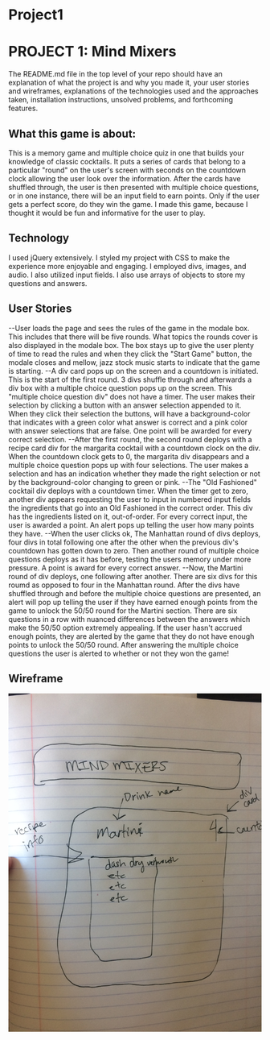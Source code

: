 # Project1


# PROJECT 1: Mind Mixers


The README.md file in the top level of your repo should have an explanation of what the project is and why you made it, your user stories and wireframes, explanations of the technologies used and the approaches taken, installation instructions, unsolved problems, and forthcoming features.

## What this game is about:
This is a memory game and multiple choice quiz in one that builds your knowledge of classic cocktails. It puts a series of cards that belong to a particular "round" on the user's screen with seconds on the countdown clock allowing the user look over the information. After the cards have shuffled through, the user is then presented with multiple choice questions, or in one instance, there will be an input field to earn points. Only if the user gets a perfect score, do they win the game. I made this game, because I thought it would be fun and informative for the user to play.


## Technology
I used jQuery extensively. I styled my project with CSS to make the experience more enjoyable and engaging. I employed divs, images, and audio. I also utilized input fields. I also use arrays of objects to store my questions and answers.   


## User Stories
--User loads the page and sees the rules of the game in the modale box. This includes that there will be five rounds. What topics the rounds cover is also displayed in the modale box. The box stays up to give the user plenty of time to read the rules and when they click the "Start Game" button, the modale closes and mellow, jazz stock music starts to indicate that the game is starting. 
--A div card pops up on the screen and a countdown is initiated. This is the start of the first round. 3 divs shuffle through and afterwards a div box with a multiple choice question pops up on the screen. This "multiple choice question div" does not have a timer. The user makes their selection by clicking a button with an answer selection appended to it. When they click their selection the buttons, will have a background-color that indicates with a green color what answer is correct and a pink color with answer selections that are false. One point will be awarded for every correct selection. 
--After the first round, the second round deploys with a recipe card div for the margarita cocktail with a countdown clock on the div. When the countdown clock gets to 0, the margarita div disappears and a multiple choice question pops up with four selections. The user makes a selection and has an indication whether they made the right selection or not by the background-color changing to green or pink. 
--The "Old Fashioned" cocktail div deploys with a countdown timer. When the timer get to zero, another div appears requesting the user to input in numbered input fields the ingredients that go into an Old Fashioned in the correct order. This div has the ingredients listed on it, out-of-order. For every correct input, the user is awarded a point. An alert pops up telling the user how many points they have. 
--When the user clicks ok, The Manhattan round of divs deploys, four divs in total following one after the other when the previous div's countdown has gotten down to zero. Then another round of multiple choice questions deploys as it has before, testing the users memory under more pressure. A point is award for every correct answer.
--Now, the Martini round of div deploys, one following after another. There are six divs for this roumd as opposed to four in the Manhattan round. After the divs have shuffled through and before the multiple choice questions are presented, an alert will pop up telling the user if they have earned enough points from the game to unlock the 50/50 round for the Martini section. There are six questions in a row with nuanced differences between the answers which make the 50/50 option extremely appealing. If the user hasn't accrued enough points, they are alerted by the game that they do not have enough points to unlock the 50/50 round. After answering the multiple choice questions the user is alerted to whether or not they won the game!

## Wireframe
![wireframe for Mind Mixers](IMG_7826.JPG)